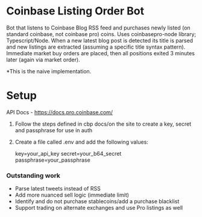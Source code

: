 # Coinbase Listing Order Bot

Bot that listens to Coinbase Blog RSS feed and purchases newly listed (on standard coinbase, not coinbase pro) coins. Uses 
coinbasepro-node library; Typescript/Node. When a new latest blog post is detected its title is parsed and new listings are extracted (assuming a specific title syntax pattern). Immediate market buy orders are placed, then all positions exited 3 minutes later (again via market order).

*This is the naive implementation.

# Setup

API Docs - https://docs.pro.coinbase.com/


1. Follow the steps defined in cbp docs/on the site to create a key, secret and passphrase for use in auth
2. Create a file called .env and add the following values:


    key=your_api_key
    secret=your_b64_secret
    passphrase=your_passphrase


### Outstanding work
- Parse latest tweets instead of RSS
- Add more nuanced sell logic (immediate limit)
- Identify and do not purchase stablecoins/add a purchase blacklist
- Support trading on alternate exchanges and use Pro listings as well